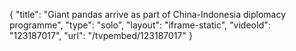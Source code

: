 {
    "title": "Giant pandas arrive as part of China-Indonesia diplomacy programme",
    "type": "solo",
    "layout": "iframe-static",
    "videoId": "123187017",
    "url": "\/tvpembed\/123187017"
}